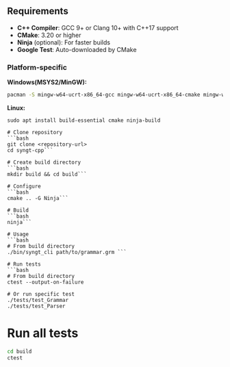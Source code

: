 ## Requirements

- **C++ Compiler**: GCC 9+ or Clang 10+ with C++17 support
- **CMake**: 3.20 or higher
- **Ninja** (optional): For faster builds
- **Google Test**: Auto-downloaded by CMake

### Platform-specific

**Windows(MSYS2/MinGW):**
```bash
pacman -S mingw-w64-ucrt-x86_64-gcc mingw-w64-ucrt-x86_64-cmake mingw-w64-ucrt-x86_64-ninja
```
**Linux:**
```bach
sudo apt install build-essential cmake ninja-build

# Clone repository
```bash
git clone <repository-url>
cd syngt-cpp```

# Create build directory
```bash
mkdir build && cd build```

# Configure
```bash
cmake .. -G Ninja```

# Build
```bash
ninja```

# Usage
```bash
# From build directory
./bin/syngt_cli path/to/grammar.grm ```

# Run tests
```bash
# From build directory
ctest --output-on-failure

# Or run specific test
./tests/test_Grammar
./tests/test_Parser
```
# Run all tests
```bash
cd build
ctest
```
